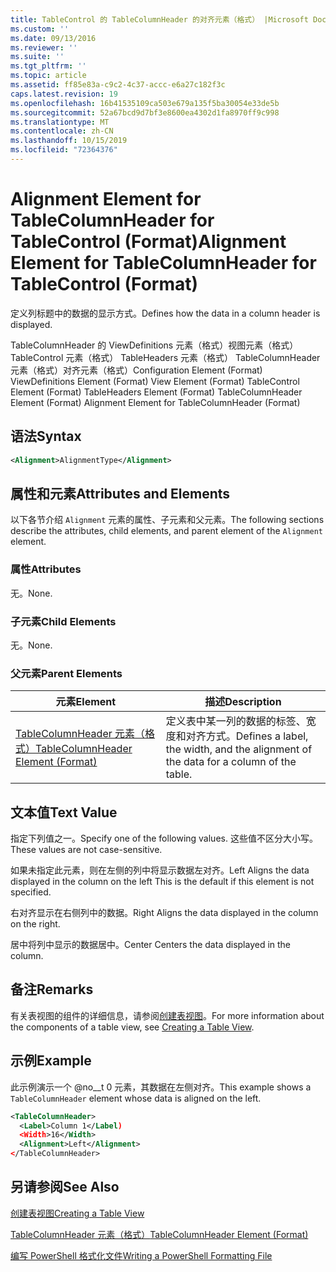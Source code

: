 ```yaml
---
title: TableControl 的 TableColumnHeader 的对齐元素（格式） |Microsoft Docs
ms.custom: ''
ms.date: 09/13/2016
ms.reviewer: ''
ms.suite: ''
ms.tgt_pltfrm: ''
ms.topic: article
ms.assetid: ff85e83a-c9c2-4c37-accc-e6a27c182f3c
caps.latest.revision: 19
ms.openlocfilehash: 16b41535109ca503e679a135f5ba30054e33de5b
ms.sourcegitcommit: 52a67bcd9d7bf3e8600ea4302d1fa8970ff9c998
ms.translationtype: MT
ms.contentlocale: zh-CN
ms.lasthandoff: 10/15/2019
ms.locfileid: "72364376"
---
```

# <a name="alignment-element-for-tablecolumnheader-for-tablecontrol-format"></a><span data-ttu-id="370e2-102">Alignment Element for TableColumnHeader for TableControl (Format)</span><span class="sxs-lookup"><span data-stu-id="370e2-102">Alignment Element for TableColumnHeader for TableControl (Format)</span></span>

<span data-ttu-id="370e2-103">定义列标题中的数据的显示方式。</span><span class="sxs-lookup"><span data-stu-id="370e2-103">Defines how the data in a column header is displayed.</span></span>

<span data-ttu-id="370e2-104">TableColumnHeader 的 ViewDefinitions 元素（格式）视图元素（格式） TableControl 元素（格式） TableHeaders 元素（格式） TableColumnHeader 元素（格式）对齐元素（格式）</span><span class="sxs-lookup"><span data-stu-id="370e2-104">Configuration Element (Format) ViewDefinitions Element (Format) View Element (Format) TableControl Element (Format) TableHeaders Element (Format) TableColumnHeader Element (Format) Alignment Element for TableColumnHeader (Format)</span></span>

## <a name="syntax"></a><span data-ttu-id="370e2-105">语法</span><span class="sxs-lookup"><span data-stu-id="370e2-105">Syntax</span></span>

```xml
<Alignment>AlignmentType</Alignment>
```

## <a name="attributes-and-elements"></a><span data-ttu-id="370e2-106">属性和元素</span><span class="sxs-lookup"><span data-stu-id="370e2-106">Attributes and Elements</span></span>

<span data-ttu-id="370e2-107">以下各节介绍 `Alignment` 元素的属性、子元素和父元素。</span><span class="sxs-lookup"><span data-stu-id="370e2-107">The following sections describe the attributes, child elements, and parent element of the `Alignment` element.</span></span>

### <a name="attributes"></a><span data-ttu-id="370e2-108">属性</span><span class="sxs-lookup"><span data-stu-id="370e2-108">Attributes</span></span>

<span data-ttu-id="370e2-109">无。</span><span class="sxs-lookup"><span data-stu-id="370e2-109">None.</span></span>

### <a name="child-elements"></a><span data-ttu-id="370e2-110">子元素</span><span class="sxs-lookup"><span data-stu-id="370e2-110">Child Elements</span></span>

<span data-ttu-id="370e2-111">无。</span><span class="sxs-lookup"><span data-stu-id="370e2-111">None.</span></span>

### <a name="parent-elements"></a><span data-ttu-id="370e2-112">父元素</span><span class="sxs-lookup"><span data-stu-id="370e2-112">Parent Elements</span></span>

|<span data-ttu-id="370e2-113">元素</span><span class="sxs-lookup"><span data-stu-id="370e2-113">Element</span></span>|<span data-ttu-id="370e2-114">描述</span><span class="sxs-lookup"><span data-stu-id="370e2-114">Description</span></span>|
|-------------|-----------------|
|[<span data-ttu-id="370e2-115">TableColumnHeader 元素（格式）</span><span class="sxs-lookup"><span data-stu-id="370e2-115">TableColumnHeader Element (Format)</span></span>](./tablecolumnheader-element-format.md)|<span data-ttu-id="370e2-116">定义表中某一列的数据的标签、宽度和对齐方式。</span><span class="sxs-lookup"><span data-stu-id="370e2-116">Defines a label, the width, and the alignment of the data for a column of the table.</span></span>|

## <a name="text-value"></a><span data-ttu-id="370e2-117">文本值</span><span class="sxs-lookup"><span data-stu-id="370e2-117">Text Value</span></span>

<span data-ttu-id="370e2-118">指定下列值之一。</span><span class="sxs-lookup"><span data-stu-id="370e2-118">Specify one of the following values.</span></span> <span data-ttu-id="370e2-119">这些值不区分大小写。</span><span class="sxs-lookup"><span data-stu-id="370e2-119">These values are not case-sensitive.</span></span>

<span data-ttu-id="370e2-120">如果未指定此元素，则在左侧的列中将显示数据左对齐。</span><span class="sxs-lookup"><span data-stu-id="370e2-120">Left Aligns the data displayed in the column on the left This is the default if this element is not specified.</span></span>

<span data-ttu-id="370e2-121">右对齐显示在右侧列中的数据。</span><span class="sxs-lookup"><span data-stu-id="370e2-121">Right Aligns the data displayed in the column on the right.</span></span>

<span data-ttu-id="370e2-122">居中将列中显示的数据居中。</span><span class="sxs-lookup"><span data-stu-id="370e2-122">Center Centers the data displayed in the column.</span></span>

## <a name="remarks"></a><span data-ttu-id="370e2-123">备注</span><span class="sxs-lookup"><span data-stu-id="370e2-123">Remarks</span></span>

<span data-ttu-id="370e2-124">有关表视图的组件的详细信息，请参阅[创建表视图](./creating-a-table-view.md)。</span><span class="sxs-lookup"><span data-stu-id="370e2-124">For more information about the components of a table view, see [Creating a Table View](./creating-a-table-view.md).</span></span>

## <a name="example"></a><span data-ttu-id="370e2-125">示例</span><span class="sxs-lookup"><span data-stu-id="370e2-125">Example</span></span>

<span data-ttu-id="370e2-126">此示例演示一个 @no__t 0 元素，其数据在左侧对齐。</span><span class="sxs-lookup"><span data-stu-id="370e2-126">This example shows a `TableColumnHeader` element whose data is aligned on the left.</span></span>

```xml
<TableColumnHeader>
  <Label>Column 1</Label)
  <Width>16</Width>
  <Alignment>Left</Alignment>
</TableColumnHeader>
```

## <a name="see-also"></a><span data-ttu-id="370e2-127">另请参阅</span><span class="sxs-lookup"><span data-stu-id="370e2-127">See Also</span></span>

[<span data-ttu-id="370e2-128">创建表视图</span><span class="sxs-lookup"><span data-stu-id="370e2-128">Creating a Table View</span></span>](./creating-a-table-view.md)

[<span data-ttu-id="370e2-129">TableColumnHeader 元素（格式）</span><span class="sxs-lookup"><span data-stu-id="370e2-129">TableColumnHeader Element (Format)</span></span>](./tablecolumnheader-element-format.md)

[<span data-ttu-id="370e2-130">编写 PowerShell 格式化文件</span><span class="sxs-lookup"><span data-stu-id="370e2-130">Writing a PowerShell Formatting File</span></span>](./writing-a-powershell-formatting-file.md)
